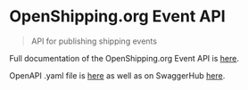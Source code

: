 # OpenShipping.org Event API

> API for publishing shipping events

Full documentation of the OpenShipping.org Event API is [here](event-api.md).

OpenAPI .yaml file is [here](swagger/event-api.yaml) as well as on SwaggerHub [here](https://app.swaggerhub.com/apis/OpenShippingDotOrg/OpenShipping/1.0.0). 